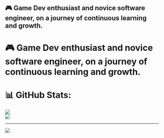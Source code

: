 <h2 align="left">🎮 Game Dev enthusiast and novice software engineer, on a journey of continuous learning and growth.</h2>


# 🎮 Game Dev enthusiast and novice software engineer, on a journey of continuous learning and growth.
# 📊 GitHub Stats:
![](https://github-readme-stats.vercel.app/api?username=Cizr&theme=dark&hide_border=false&include_all_commits=false&count_private=false)<br/>
![](https://github-readme-streak-stats.herokuapp.com/?user=Cizr&theme=dark&hide_border=false)<br/>


---
[![](https://visitcount.itsvg.in/api?id=Cizr&icon=0&color=0)](https://visitcount.itsvg.in)
